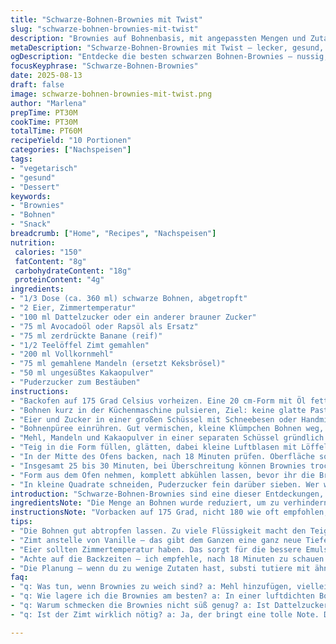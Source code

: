 ```yaml
---
title: "Schwarze-Bohnen-Brownies mit Twist"
slug: "schwarze-bohnen-brownies-mit-twist"
description: "Brownies auf Bohnenbasis, mit angepassten Mengen und Zutaten. Eier, Dattelzucker statt normalem Zucker, Avocadoöl für reicheren Geschmack. Apfelmus wird durch zerdrückte Banane ersetzt für mehr Feuchtigkeit und natürliche Süße. Vollkornmehl statt Weißmehl, gemahlene Mandeln statt Keksbrösel. Kakaopulver mengenmäßig reduziert, um Bitterkeit zu vermeiden. Im Ofen etwa 18 bis 30 Minuten backen. Visuelle Prüfung auf Sprung beim Berühren statt altes Zahnstocherprinzip. Mit Zimt statt Vanille gewürzt. Beste Erfahrung nach mehreren Tests. Kleinere Quadrate schneiden, nicht zu groß, sonst kleben die Finger."
metaDescription: "Schwarze-Bohnen-Brownies mit Twist – lecker, gesund, glutenfrei und einfach zuzubereiten, ideal für jeden süßen Snack"
ogDescription: "Entdecke die besten schwarzen Bohnen-Brownies – nussig, saftig, ohne tierische Produkte, die überzeugen"
focusKeyphrase: "Schwarze-Bohnen-Brownies"
date: 2025-08-13
draft: false
image: schwarze-bohnen-brownies-mit-twist.png
author: "Marlena"
prepTime: PT30M
cookTime: PT30M
totalTime: PT60M
recipeYield: "10 Portionen"
categories: ["Nachspeisen"]
tags:
- "vegetarisch"
- "gesund"
- "Dessert"
keywords:
- "Brownies"
- "Bohnen"
- "Snack"
breadcrumb: ["Home", "Recipes", "Nachspeisen"]
nutrition: 
 calories: "150"
 fatContent: "8g"
 carbohydrateContent: "18g"
 proteinContent: "4g"
ingredients:
- "1/3 Dose (ca. 360 ml) schwarze Bohnen, abgetropft"
- "2 Eier, Zimmertemperatur"
- "100 ml Dattelzucker oder ein anderer brauner Zucker"
- "75 ml Avocadoöl oder Rapsöl als Ersatz"
- "75 ml zerdrückte Banane (reif)"
- "1/2 Teelöffel Zimt gemahlen"
- "200 ml Vollkornmehl"
- "75 ml gemahlene Mandeln (ersetzt Keksbrösel)"
- "50 ml ungesüßtes Kakaopulver"
- "Puderzucker zum Bestäuben"
instructions:
- "Backofen auf 175 Grad Celsius vorheizen. Eine 20 cm-Form mit Öl fetten, Backpapier diagonal reinlegen für einfaches Herausheben. Ränder ruhig lang hängen lassen."
- "Bohnen kurz in der Küchenmaschine pulsieren, Ziel: keine glatte Paste, leicht stückig, damit Textur bleibt. Nicht zu fein, sonst wird der Teig breiig und kompakt."
- "Eier und Zucker in einer großen Schüssel mit Schneebesen oder Handmixer sehr gut verquirlen. Luft rein, sonst werden Brownies zäh. Banane und Öl dazugeben, Zimt rein – muss gut verteilt sein."
- "Bohnenpüree einrühren. Gut vermischen, kleine Klümpchen Bohnen weg, keine Sorge, gibt besten Biss."
- "Mehl, Mandeln und Kakaopulver in einer separaten Schüssel gründlich vermengen, dann nach und nach unter die flüssige Masse heben. Mehl nicht zu lange rühren, sonst droht Glutenentwicklung, Brownies werden hart."
- "Teig in die Form füllen, glätten, dabei kleine Luftblasen mit Löffelrand verschwinden lassen. Wer mag, streut grob gehackte dunkle Schokolade obenauf für überraschende Schmelzstellen."
- "In der Mitte des Ofens backen, nach 18 Minuten prüfen. Oberfläche sollte matt sein, Rand leicht fest und springt beim Drücken mit dem Finger zurück, nicht vollständig hart oder flüssig."
- "Insgesamt 25 bis 30 Minuten, bei Überschreitung können Brownies trocken werden. Zahnstocher-Prüfung oft zu streng, lieber Oberfläche und Rand prüfen."
- "Form aus dem Ofen nehmen, komplett abkühlen lassen, bevor ihr die Brownies heraushebt, sonst zerbricht das Gebäck. Abkühlzeit kann bis 1 Stunde dauern, Geduld hilft der Struktur."
- "In kleine Quadrate schneiden, Puderzucker fein darüber sieben. Wer will, kann auch Chili oder Meersalz darüber streuen, gibt kickige Note, falls man experimentierfreudig ist."
introduction: "Schwarze-Bohnen-Brownies sind eine dieser Entdeckungen, die erst skeptisch machen, dann verblüffen. Die Bohnen liefern nicht nur Protein und Ballaststoffe, sie übernehmen auch Feuchtigkeit und Bindung, so dass weniger Fett und Zucker nötig sind. Ich griff immer wieder fehl mit Kuhmilchprodukten und Mehl; Varianten ohne gluten- und laktosehaltige Zutaten nehmen dem Gebäck viele Probleme. Mit Dattelzucker statt weißem Zucker wird der Geschmack karamelliger, auch die Banane bringt Süße plus Feuchtigkeit, ohne die Masse zu beschweren. Die Idee mit Mandeln kam später – statt Keksbrösel, die oft zu krümelig wirken, für etwas mehr Biss. Zwei Eier stillen den Wunsch nach Bindung und Luftzufuhr. Von Trocknung bis Unterbacken lernte ich, dass Zeiten im Ofen flexibel sind, nur die Optik zählt. Diese Mischung von Überraschungen und Texturen macht Brownies neugierig, für Freunde ohne tierische Zusätze optimierbar ohne nervige Kompromisse."
ingredientsNote: "Die Menge an Bohnen wurde reduziert, um zu verhindern, dass die Brownies zu dicht werden. Man kann Kidneybohnen verwenden, wenn schwarze Bohnen ausgehen, wichtig ist: Bohnen abtropfen lassen und gut pulsieren. Statt Dattelzucker tut's auch Kokosblütenzucker oder brauner Rohrzucker, jeder bringt eigenen Geschmack. Avocadoöl ist meinem Geschmack nach besser als neutrale Öle, weil es nicht zu dominant und trotzdem leicht nussig ist. Banane statt Apfelmus bringt mehr Süße, außerdem mehr Bindung. Wer allergisch auf Nüsse reagiert, kann Mandeln durch Haferflocken ersetzen – das macht diese Brownies auch glutenfrei mit der richtigen Mehlwahl. Vollkornmehl bindet mehr Wasser, deshalb war ich skeptisch, funktioniert aber, da Banane und Öl helfen. Kakaopulver lieber ungesüßt, damit der Geschmack nicht zu süß wird. Zimt statt Vanille: Experiment, der warme Duft wirkt intensiver und weniger flach. Pulverzucker zum Bestäuben ist die geduldigste Methode, mit Kakao oder Puderbitter vielleicht noch besser. Papier zur Form soll man großzügig legen, sonst Ärger beim Rausholen."
instructionsNote: "Vorbacken auf 175 Grad, nicht 180 wie oft empfohlen, macht den Unterschied zwischen trocken und saftig. Ein quadratisches Backblech bringt gleichmäßige Hitze, Seiten leicht austrocknen, mittig feucht und saftig – bevorzugt mittlere Backofenschiene. Pulsieren der Bohnen nicht übertreiben – Textur entscheidend. Eier und Zucker lange verquirlen, gerade im Mixer, sorgt für Luftigkeit. Mehl-Mandel-Kakao-Mischung vorsichtig unterheben, so bleibt Teig locker. Der Test mit Fingerdrücken ist praxisnäher als Zahnstocher – die Oberfläche sollte leicht federnd sein, sonst zu früh raus oder später zu hart. Backzeit nicht stur einhalten, visuelle Prüfung und Geruch zählen. Abkühleraum mindestens 30 Minuten, ideal eher 1 Stunde. Schneiden in kleine Quadrate wegen angenehmer Portion und Hantieren; große Stücke kleben leicht am Messer. Für Variation oben grob gehackte dunkle Schokolade oder Meersalz – salzig-süß reizvoll. Bekannte meckern, wenn zu süß, deshalb Dattelzucker und Banane meine Antwort. Weniger Zucker? Ja, dann dunklerer Kakao oder mehr Zimt."
tips:
- "Die Bohnen gut abtropfen lassen. Zu viele Flüssigkeit macht den Teig dünn. Pürieren nicht zu fein, wenn du die Textur magst. Für Klümpchen sorgt das Bohnenpüree für schöne Biss. Ich mag es stückig. Gute Bohnen sind wichtig – wie die aus der Schweiz oder Italien, die sind oft nussig."
- "Zimt anstelle von Vanille – das gibt dem Ganzen eine ganz neue Tiefe. Der Geruch beim Backen ist wunderbar. Für einen extra Kick kannst du auch einen Hauch Muskat hineinmischen. Probier es aus. Aber achte darauf, nicht zu übertreiben, die Balance ist entscheidend."
- "Eier sollten Zimmertemperatur haben. Das sorgt für die bessere Emulsion und mehr Luftigkeit. Wenn du keine Eier verwenden willst, versuch es mit Apfelmark. Aber dann muss die Konsistenz und Textur beobachtet werden. Experimentieren ist hier das Stichwort."
- "Achte auf die Backzeiten – ich empfehle, nach 18 Minuten zu schauen. Am Rand sollte es fest sein, aber in der Mitte nicht zu trocken. Nach dem Backen abkühlen lassen. Das macht das Schneiden einfacher. Geduld ist der Schlüssel für die perfekte Struktur!"
- "Die Planung – wenn du zu wenige Zutaten hast, substi tutiere mit ähnlichen Produkten. Verwende z. B. Kokosblütenzucker anstelle von Dattelzucker. Auch Haferflocken können helfen, wenn dir die Mandeln nicht zusagen. Achte auf Alternative, die du in der Küche gefunden hast."
faq:
- "q: Was tun, wenn Brownies zu weich sind? a: Mehl hinzufügen, vielleicht 20 g mehr. Die Bohnen nicht zu fein pürieren. Das ist oft ein Grund für die matschige Konsistenz."
- "q: Wie lagere ich die Brownies am besten? a: In einer luftdichten Box. Bis zu einer Woche frisch. Du kannst sie auch einfrieren, dann aber gut verpacken. Aufbrauchen empfiehlt sich schnell."
- "q: Warum schmecken die Brownies nicht süß genug? a: Ist Dattelzucker zu wenig? Dann einfach mehr Zucker hinzufügen. Versuche auch einen Schuss Honig oder mehr Banane. Manchmal reicht etwas mehr Aroma aus."
- "q: Ist der Zimt wirklich nötig? a: Ja, der bringt eine tolle Note. Du könntest auch Kakao oder eine Prise Chili ausprobieren. Für eine gute aromatische Vielfalt. Bei Gewürzen ruhig variieren."

---
```

